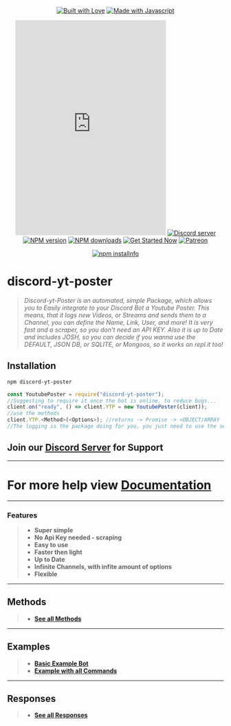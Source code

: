 <div align="center">
  <p>
    <a href="https://discord.gg/FQGXbypRf8" title="Join our Discord Server"><img alt="Built with Love" src="https://forthebadge.com/images/badges/built-with-love.svg"></a>
    <a href="https://discord.gg/FQGXbypRf8" title="Join our Discord Server"><img alt="Made with Javascript" src="https://forthebadge.com/images/badges/made-with-javascript.svg"></a>
  </p>
  <p>
  <iframe src="https://discord.com/widget?id=773668217163218944&theme=dark" width="350" height="500" allowtransparency="true" frameborder="0" sandbox="allow-popups allow-popups-to-escape-sandbox allow-same-origin allow-scripts"></iframe>
    <a href="https://discord.gg/FQGXbypRf8"><img src="https://discord.com/api/guilds/773668217163218944/embed.png" alt="Discord server" /></a>
    <a href="https://www.npmjs.com/package/discord-yt-poster"><img src="https://img.shields.io/npm/v/enmap.svg?maxAge=3600" alt="NPM version" /></a>
    <a href="https://www.npmjs.com/package/discord-yt-poster"><img src="https://img.shields.io/npm/dt/enmap.svg?maxAge=3600" alt="NPM downloads" /></a>
    <a href="https://maintained.cc"><img src="https://maintained.cc/SDBagel/Maintained/2?" alt="Get Started Now"></a>
    <a href="https://www.patreon.com/MilratoDevelopment?fan_landing=true"><img src="https://img.shields.io/badge/donate-patreon-F96854.svg" alt="Patreon" /></a>
  </p>
  <p>
    <a href="https://nodei.co/npm/discord-yt-poster/"><img src="https://nodei.co/npm/discord-yt-poster.png?downloads=true&stars=true" alt="npm installnfo" /></a>
  </p>
</div>


# **discord-yt-poster**
>
> *Discord-yt-Poster is an automated, simple Package, which allows you to Easily integrate to your Discord Bot a Youtube Poster.*
> *This means, that it logs new Videos, or Streams and sends them to a Channel, you can define the Name, Link, User, and more!*
> *It is very fast and a scraper, so you don't need an API KEY.*
> *Also it is up to Date and includes JOSH, so you can decide if you wanna use the DEFAULT, JSON DB, or SQLITE, or Mongoos, so it works on repl.it too!*

## **Installation** 
```sh
npm discord-yt-poster
```

```js
const YoutubePoster = require("discord-yt-poster");
//Suggesting to require it once the bot is online, to reduce bugs...
client.on("ready", () => client.YTP = new YoutubePoster(client));
//use the methods
client.YTP.<Method>(<Options>); //returns -> Promise -> <OBJECT/ARRAY -- CHANNEL DATA>
//The logging is the package doing for you, you just need to use the setChannel() function in order to set the first channel which should get listened to!
```

## **Join our [Discord Server](https://discord.gg/FQGXbypRf8) for Support**

***

# **For more help view [Documentation](https://github.com/Tomato6966/discord-yt-poster/wiki)**

***

### **Features**
> 
> * **Super simple**
> * **No Api Key needed - scraping**
> * **Easy to use** 
> * **Faster then light**
> * **Up to Date** 
> * **Infinite Channels, with infite amount of options**
> * **Flexible**

***

## **Methods**
> 
> * [**See all Methods**](https://github.com/Tomato6966/discord-yt-poster/wiki/Methods)

***

## Examples
> 
> * [**Basic Example Bot**](https://github.com/Tomato6966/discord-yt-poster/wiki/Basic-Example-Bot)
> * [**Example with all Commands**](https://github.com/Tomato6966/discord-yt-poster/wiki/Example-with-all-Commands)

***

## Responses
> 
> * [**See all Responses**](https://github.com/Tomato6966/discord-yt-poster/wiki/Responses)
